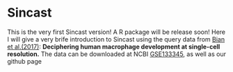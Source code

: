 # Sincast
This is the very first Sincast version! A R package will be release soon! Here I will give a very brife introduction to Sincast using the query data from [Bian et al.(2017)](): **Deciphering human macrophage development at single-cell resolution.** The data can be downloaded at NCBI [GSE133345](https://www.ncbi.nlm.nih.gov/geo/query/acc.cgi?acc=GSE133345), as well as our github page

